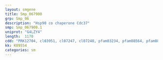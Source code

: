 ```yaml
---
layout: smgene
title: Smp_067900
grp: Smp_06
description: "Hsp90 co chaperone Cdc37"
smp: Smp_067900.1
uniprot: "G4LZY4"
length:  1170
cdd: "PRK12704, cl03951, cl07247, cl07248, pfam03234, pfam08564, pfam08565, smart01069, smart01070, smart01071"
kk: K09554
categories: sm
---
```

